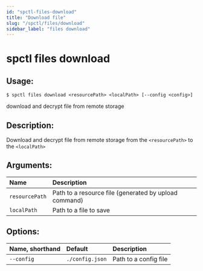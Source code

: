 ```yaml
---
id: "spctl-files-download"
title: "Download file"
slug: "/spctl/files/download"
sidebar_label: "files download"
---
```


# spctl files download

## Usage:

```shell
$ spctl files download <resourcePath> <localPath> [--config <config>]
```

download and decrypt file from remote storage

## Description:

Download and decrypt file from remote storage from the `<resourcePath>` to the `<localPath>`

## Arguments:

|**Name**|**Description**|
| :- | :- |
|`resourcePath`|Path to a resource file (generated by upload command)|  
|`localPath`|Path to a file to save|

## Options:

|**Name, shorthand**|**Default**|**Description**|
| :- | :- | :- |
|`--config`|`./config.json`|Path to a config file|
